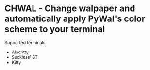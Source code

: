 # CHWAL - Change walpaper and automatically apply PyWal's color scheme to your terminal

Supported terminals:

- Alacritty
- Suckless' ST
- Kitty
